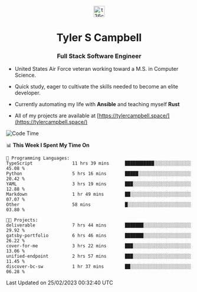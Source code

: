 <p align="center">
<a href="https://www.linkedin.com/in/t36campbell" target="blank"><img align="center" src="https://ik.imagekit.io/t36campbell/Portfolio/linkedin.png.original_m8bbGgPh6.png" alt="t36campbell" height="30" width="30" /></a>
</p>
<h1 align="center">Tyler S Campbell</h1>
<h3 align="center">Full Stack Software Engineer</h3>

* United States Air Force veteran working toward a M.S. in Computer Science.

* Quick study, eager to cultivate the skills needed to become an elite developer.

* Currently automating my life with **Ansible** and teaching myself **Rust**

* All of my projects are available at [https://tylercampbell.space/](https://tylercampbell.space/)

<!--START_SECTION:waka-->
![Code Time](http://img.shields.io/badge/Code%20Time-2%2C206%20hrs%205%20mins-blue)

📊 **This Week I Spent My Time On** 

```text
💬 Programming Languages: 
TypeScript               11 hrs 39 mins      ███████████░░░░░░░░░░░░░░   45.08 % 
Python                   5 hrs 16 mins       █████░░░░░░░░░░░░░░░░░░░░   20.42 % 
YAML                     3 hrs 19 mins       ███░░░░░░░░░░░░░░░░░░░░░░   12.88 % 
Markdown                 1 hr 49 mins        ██░░░░░░░░░░░░░░░░░░░░░░░   07.07 % 
Other                    58 mins             █░░░░░░░░░░░░░░░░░░░░░░░░   03.80 % 

🐱‍💻 Projects: 
deliverable              7 hrs 44 mins       ███████░░░░░░░░░░░░░░░░░░   29.92 % 
gatsby-portfolio         6 hrs 46 mins       ███████░░░░░░░░░░░░░░░░░░   26.22 % 
cover-for-me             3 hrs 22 mins       ███░░░░░░░░░░░░░░░░░░░░░░   13.06 % 
unified-endpoint         2 hrs 57 mins       ███░░░░░░░░░░░░░░░░░░░░░░   11.45 % 
discover-bc-sw           1 hr 37 mins        ██░░░░░░░░░░░░░░░░░░░░░░░   06.28 % 
```


 Last Updated on 25/02/2023 00:32:40 UTC
<!--END_SECTION:waka-->

